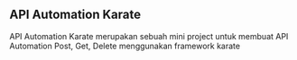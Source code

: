 ## API Automation Karate 
<p>
API Automation Karate  merupakan sebuah mini project untuk membuat API Automation Post, Get, Delete menggunakan framework karate
</p>


